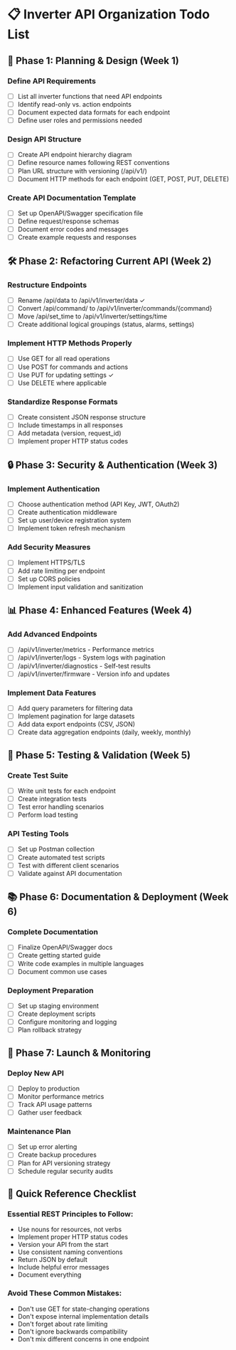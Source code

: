 # 📋 Inverter API Organization Todo List

## 🎯 Phase 1: Planning & Design (Week 1)

### Define API Requirements
- [ ] List all inverter functions that need API endpoints
- [ ] Identify read-only vs. action endpoints
- [ ] Document expected data formats for each endpoint
- [ ] Define user roles and permissions needed

### Design API Structure
- [ ] Create API endpoint hierarchy diagram
- [ ] Define resource names following REST conventions
- [ ] Plan URL structure with versioning (/api/v1/)
- [ ] Document HTTP methods for each endpoint (GET, POST, PUT, DELETE)

### Create API Documentation Template
- [ ] Set up OpenAPI/Swagger specification file
- [ ] Define request/response schemas
- [ ] Document error codes and messages
- [ ] Create example requests and responses

## 🛠️ Phase 2: Refactoring Current API (Week 2)

### Restructure Endpoints
- [ ] Rename /api/data to /api/v1/inverter/data ✓
- [ ] Convert /api/command/<cmd> to /api/v1/inverter/commands/{command}
- [ ] Move /api/set_time to /api/v1/inverter/settings/time
- [ ] Create additional logical groupings (status, alarms, settings)

### Implement HTTP Methods Properly
- [ ] Use GET for all read operations
- [ ] Use POST for commands and actions
- [ ] Use PUT for updating settings ✓
- [ ] Use DELETE where applicable

### Standardize Response Formats
- [ ] Create consistent JSON response structure
- [ ] Include timestamps in all responses
- [ ] Add metadata (version, request_id)
- [ ] Implement proper HTTP status codes

## 🔒 Phase 3: Security & Authentication (Week 3)

### Implement Authentication
- [ ] Choose authentication method (API Key, JWT, OAuth2)
- [ ] Create authentication middleware
- [ ] Set up user/device registration system
- [ ] Implement token refresh mechanism

### Add Security Measures
- [ ] Implement HTTPS/TLS
- [ ] Add rate limiting per endpoint
- [ ] Set up CORS policies
- [ ] Implement input validation and sanitization

## 📊 Phase 4: Enhanced Features (Week 4)

### Add Advanced Endpoints
- [ ] /api/v1/inverter/metrics - Performance metrics
- [ ] /api/v1/inverter/logs - System logs with pagination
- [ ] /api/v1/inverter/diagnostics - Self-test results
- [ ] /api/v1/inverter/firmware - Version info and updates

### Implement Data Features
- [ ] Add query parameters for filtering data
- [ ] Implement pagination for large datasets
- [ ] Add data export endpoints (CSV, JSON)
- [ ] Create data aggregation endpoints (daily, weekly, monthly)

## 🧪 Phase 5: Testing & Validation (Week 5)

### Create Test Suite
- [ ] Write unit tests for each endpoint
- [ ] Create integration tests
- [ ] Test error handling scenarios
- [ ] Perform load testing

### API Testing Tools
- [ ] Set up Postman collection
- [ ] Create automated test scripts
- [ ] Test with different client scenarios
- [ ] Validate against API documentation

## 📚 Phase 6: Documentation & Deployment (Week 6)

### Complete Documentation
- [ ] Finalize OpenAPI/Swagger docs
- [ ] Create getting started guide
- [ ] Write code examples in multiple languages
- [ ] Document common use cases

### Deployment Preparation
- [ ] Set up staging environment
- [ ] Create deployment scripts
- [ ] Configure monitoring and logging
- [ ] Plan rollback strategy

## 🚀 Phase 7: Launch & Monitoring

### Deploy New API
- [ ] Deploy to production
- [ ] Monitor performance metrics
- [ ] Track API usage patterns
- [ ] Gather user feedback

### Maintenance Plan
- [ ] Set up error alerting
- [ ] Create backup procedures
- [ ] Plan for API versioning strategy
- [ ] Schedule regular security audits

## 📝 Quick Reference Checklist

### Essential REST Principles to Follow:
- Use nouns for resources, not verbs
- Implement proper HTTP status codes
- Version your API from the start
- Use consistent naming conventions
- Return JSON by default
- Include helpful error messages
- Document everything

### Avoid These Common Mistakes:
- Don't use GET for state-changing operations
- Don't expose internal implementation details
- Don't forget about rate limiting
- Don't ignore backwards compatibility
- Don't mix different concerns in one endpoint